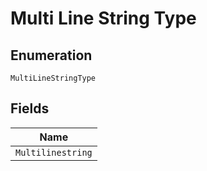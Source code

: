 
# Multi Line String Type

## Enumeration

`MultiLineStringType`

## Fields

| Name |
|  --- |
| `Multilinestring` |

